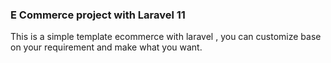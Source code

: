 ### E Commerce project with Laravel 11

This is a simple template ecommerce with laravel , you can customize base on your requirement and make what you want.
